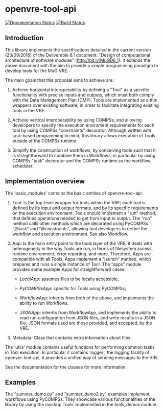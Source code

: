 # openvre-tool-api

[![Documentation Status](https://readthedocs.org/projects/openvre-tool-api/badge/?version=latest)](http://mg-tool-api.readthedocs.io/en/latest/?badge=latest) [![Build Status](https://travis-ci.org/Multiscale-Genomics/mg-tool-api.svg?branch=master)](https://travis-ci.org/Multiscale-Genomics/mg-tool-api)

## Introduction
This library implements the specifications detailed in the
current version (23/09/2016) of the Deliverable 6.1 document: "Design of
computational architecture of software modules" (http://bit.ly/MuGD6_1). It
extends the above document with the aim to provide a simple programming
paradigm to develop tools for the MuG VRE.

The main goals that this proposal aims to achieve are:

1. Achieve horizontal interoperability by defining a "Tool" as a specific
functionality with precise inputs and outputs, which must both comply with the
Data Management Plan (DMP). Tools are implemented as a thin wrappers over
existing software, in order to facilitate integrating existing tools in the
VRE.

2. Achieve vertical interoperability by using COMPSs, and allowing
developers to specify the execution enviroment requirements for each tool by
using COMPSs "constraints" decorator. Although written with task-based
programming in mind, this library allows execution of Tools outside of the
COMPSs runtime.

3. Simplify the construction of workflows, by conceiving tools such that it is
straightforward to combine them in Workflows; in particular by using COMPSs
"task" decorator and the COMPSs runtime as the workflow scheduler.

## Implementation overview
The 'basic_modules' contains the basic entities of openvre-tool-api:
1. Tool:
	Is the top-level wrapper for tools within the VRE; each tool is defined
	by its input and output formats, and by its specific requirements on the
	execution environment. Tools should implement a "run" method, that defines
	operations needed to get from input to output. The "run" method calls other
	methods which are decorated using PyCOMPSs "@task" and "@constraints",
	allowing tool developers to define the workflow and execution environment.
    See also Workflow.
2. App:
	Is the main entry point to the tools layer of the VRE; it deals with heterogeneity
	in the way Tools are run, in terms of filesystem access, runtime environment,
	error reporting, and more. Therefore, Apps are compatible with all Tools.
	Apps implement a "launch" method, which prepares and runs a single instance of Tool.
	The "apps" module provides some example Apps for straightforward cases:

	- *LocalApp*: assumes files to be locally accessible;

	- *PyCOMPSsApp*: specific for Tools using PyCOMPSs;

	- *WorkflowApp*: inherits from both of the above, and implements the ability
	  to run Workflows.

	- *JSONApp*: inherits from WorkflowApp, and implements the ability to read
	  run configuration from JSON files, and write results in a JSON file; JSON
      formats used are those provided, and accepted, by the VRE.

3. Metadata:
   Class that contains extra information about files.

The 'utils' module contains useful functions for performing common tasks in Tool
execution. In particular it contains 'logger', the logging facility of openvre-tool-api;
it provides a unified way of sending messages to the VRE.

See the documentation for the classes for more information.

## Examples

The "summer_demo.py" and "summer_demo2.py" examples implement workflows using PyCOMPSs.
They showcase various functionalities of the library by using the mockup Tools
implemented in the tools_demos module.

